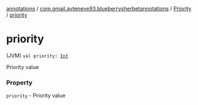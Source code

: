 [annotations](../../index.md) / [com.gmail.ayteneve93.blueberrysherbetannotations](../index.md) / [Priority](index.md) / [priority](./priority.md)

# priority

(JVM) `val priority: `[`Int`](https://kotlinlang.org/api/latest/jvm/stdlib/kotlin/-int/index.html)

Priority value

### Property

`priority` - Priority value